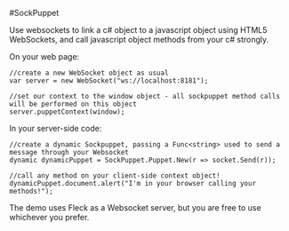 #SockPuppet

Use websockets to link a c# object to a javascript object using HTML5 WebSockets, and call javascript object methods from your c# strongly.

On your web page:

    //create a new WebSocket object as usual
    var server = new WebSocket("ws://localhost:8181");

    //set our context to the window object - all sockpuppet method calls will be performed on this object
    server.puppetContext(window);


In your server-side code:

    //create a dynamic Sockpuppet, passing a Func<string> used to send a message through your Websocket
    dynamic dynamicPuppet = SockPuppet.Puppet.New(r => socket.Send(r));

    //call any method on your client-side context object!
    dynamicPuppet.document.alert("I'm in your browser calling your methods!");
    
The demo uses Fleck as a Websocket server, but you are free to use whichever you prefer.